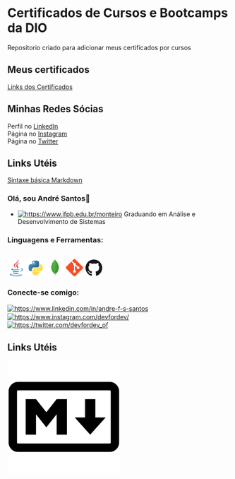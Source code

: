 # Certificados de Cursos e Bootcamps da DIO
Repositorio criado para adicionar meus certificados por cursos

## Meus certificados
[Links dos Certificados](https://github.com/dev-for-dev/Meus-Certificados-DIO/blob/main/Certificados/Links%20Certificados.md)
## Minhas Redes Sócias

Perfil no [LinkedIn](https://www.linkedin.com/in/andre-f-s-santos)<br>
Página no [Instagram](https://www.instagram.com/devfordev/)<br>
Página no [Twitter](https://twitter.com/devfordev_of)<br>

## Links Utéis

[Sintaxe básica Markdown](https://markdown.net.br/sintaxe-basica/)

### Olá, sou André Santos👋

- <a href="https://www.ifpb.edu.br/monteiro" target="blank">
  <img src="https://avatars.githubusercontent.com/u/2523928?s=200&v=4" alt="https://www.ifpb.edu.br/monteiro" width="15" height="15"/></a> Graduando em Análise e Desenvolvimento de Sistemas

<h3 align="left">Linguagens e Ferramentas:</h3>
<div style="display: inline-block width="100%><br>
  <img src="https://raw.githubusercontent.com/devicons/devicon/master/icons/java/java-original.svg" alt="java" width="40" height="40"/>
  <img src="https://raw.githubusercontent.com/devicons/devicon/master/icons/python/python-original.svg" alt="python" width="40" height="40"/>
  <img src="https://raw.githubusercontent.com/devicons/devicon/master/icons/mongodb/mongodb-original.svg" alt="mongodb" width="40" height="40"/>
  <img src="https://raw.githubusercontent.com/devicons/devicon/master/icons/git/git-original.svg" alt="git" width="40" height="40"/>
  <img src="https://raw.githubusercontent.com/devicons/devicon/master/icons/github/github-original.svg" alt="github" width="40" height="40"/>
</div>

<h3 align="left">Conecte-se comigo:</h3>
<div align="left">
  <a href="https://www.linkedin.com/in/andre-f-s-santos" target="blank">
  <img align="center" src="https://img.shields.io/badge/LinkedIn-0077B5?style=for-the-badge&logo=linkedin&logoColor=white"       alt="https://www.linkedin.com/in/andre-f-s-santos"/></a>
  <a href="https://www.instagram.com/devfordev/" target="blank">
  <img align="center" src="https://img.shields.io/badge/LinkedIn-0077B5?style=for-the-badge&logo=linkedin&logoColor=white"       alt="https://www.instagram.com/devfordev/"/></a>
  <a href="https://twitter.com/devfordev_of" target="blank">
  <img align="center" src="https://img.shields.io/badge/LinkedIn-0077B5?style=for-the-badge&logo=linkedin&logoColor=white"       alt="https://twitter.com/devfordev_of"/></a>
</div>

## Links Utéis

<a href="https://markdown.net.br/sintaxe-basica/">
  <img align="center" src="https://github.com/devicons/devicon/blob/master/icons/markdown/markdown-original.svg"       alt="https://markdown.net.br/sintaxe-basica/"/></a>
